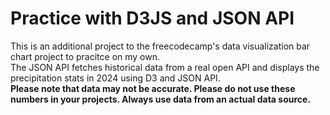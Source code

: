 # Practice with D3JS and JSON API
This is an additional project to the freecodecamp's data visualization bar chart project to pracitce on my own.  
The JSON API fetches historical data from a real open API and displays the precipitation stats in 2024 using D3 and JSON API.  
**Please note that data may not be accurate. Please do not use these numbers in your projects. Always use data from an actual data source.**
